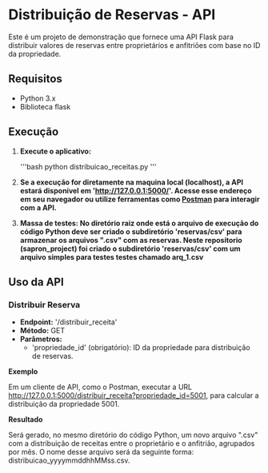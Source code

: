# Distribuição de Reservas - API

Este é um projeto de demonstração que fornece uma API Flask para distribuir valores de reservas entre proprietários e anfitriões com base no ID da propriedade.

## Requisitos

- Python 3.x
- Biblioteca flask  

## Execução

1. **Execute o aplicativo:**

    '''bash
    python distribuicao_receitas.py
    '''

2. **Se a execução for diretamente na maquina local (localhost), a API estará disponível em 'http://127.0.0.1:5000/'. Acesse esse endereço em seu navegador ou utilize ferramentas como [Postman](https://www.postman.com/) para interagir com a API.**

3. **Massa de testes: No diretório raiz onde está o arquivo de execução do código Python deve ser criado o subdiretório 'reservas/csv' para armazenar os arquivos ".csv" com as reservas.
Neste repositorio (sapron_project) foi criado o subdiretório 'reservas/csv' com um arquivo simples para testes testes chamado arq_1.csv**

## Uso da API

### Distribuir Reserva

- **Endpoint:** '/distribuir_receita'
- **Método:** GET
- **Parâmetros:**
  - 'propriedade_id' (obrigatório): ID da propriedade para distribuição de reservas.

**Exemplo**

Em um cliente de API, como o Postman, executar a URL http://127.0.0.1:5000/distribuir_receita?propriedade_id=5001, para calcular a distribuição da propriedade 5001.

**Resultado**

Será gerado, no mesmo diretório do código Python, um novo arquivo ".csv" com a distribuição de receitas entre o proprietário e o anfitrião, agrupados por mês.
O nome desse arquivo será da seguinte forma: distribuicao_yyyymmddhhMMss.csv.
